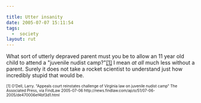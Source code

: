 ```yaml
---

title: Utter insanity
date: 2005-07-07 15:11:54
tags:
  -  society
layout: rut
---
```


<p>What sort of utterly depraved parent must you be to allow an 11 year old child to attend a "juvenile nudist camp?"<a href="http://news.findlaw.com/ap/o/51/07-06-2005/de470006ef4bf3d1.html">[1]</a> I mean <em>at all</em> much less without a parent.  Surely it does not take a rocket scientist to understand just how incredibly stupid that would be.</p>  <font size="-2"> [1] O'Dell, Larry.  "Appeals court reinstates challenge of Virginia law on juvenile nudist camp" The Associated Press, via FindLaw 2005-07-06 http://news.findlaw.com/ap/o/51/07-06-2005/de470006ef4bf3d1.html </font>

